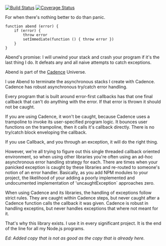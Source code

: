 [![Build Status](https://travis-ci.org/bigeasy/abend.svg?branch=master)](https://travis-ci.org/bigeasy/abend) [![Coverage Status](https://coveralls.io/repos/bigeasy/abend/badge.svg?branch=master&service=github)](https://coveralls.io/github/bigeasy/abend?branch=master)

For when there's nothing better to do than panic.

```
function abend (error) {
    if (error) {
        throw error
        setImmediate(function () { throw error })
    }
}
```

Abend's promise: I will unwind your stack and crash your program if it's the
last thing I do. It defeats any and all naive attempts to catch exceptions.

Abend is part of the [Cadence](https://github.com/bigeasy/cadence) Universe.

I use Abend to terminate the asynchronous stacks I create with Cadence. Cadence
has robust asynchronous try/catch error handling.

Every program that is built around error-first callbacks has that one final
callback that can't do anything with the error. If that error is thrown it
should not be caught.

If you are using Cadence, it won't be caught, because Cadence uses a trampoline
to invoke its user-specified program logic. It bounces user functions on the
trampoline, then it calls it's callback directly. There is no try/catch block
enveloping the callback.

If you use Callback, and you through an exception, it will do the right thing.

However, we're all trying to figure out this single threaded callback oriented
environment, so when using other libraries you're often using an ad-hoc
asynchronous error handling strategy for each. There are times when your
panicked exception is caught by these libraries and re-routed to someone's
notion of an error handler. Basically, as you add NPM modules to your project,
the likelihood of your adding a poorly implemented and undocumented
implementation of 'uncaughtException` approaches zero.

When using Cadence and its libraries, the handling of exceptions follow strict
rules. They are caught within Cadence steps, but never caught after a Cadence
function calls the callback it was given. Cadence is robust in handling
exceptins, but never handles exceptions that where not meant for it.

That's why this library exists. I use it in every significant project. It is the
end of the line for all my Node.js programs.

*Ed: Added copy that is not as good as the copy that is already here.*
